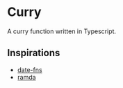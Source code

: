 # Curry

A curry function written in Typescript.

## Inspirations

- [date-fns](https://date-fns.org/)
- [ramda](https://ramdajs.com/)
